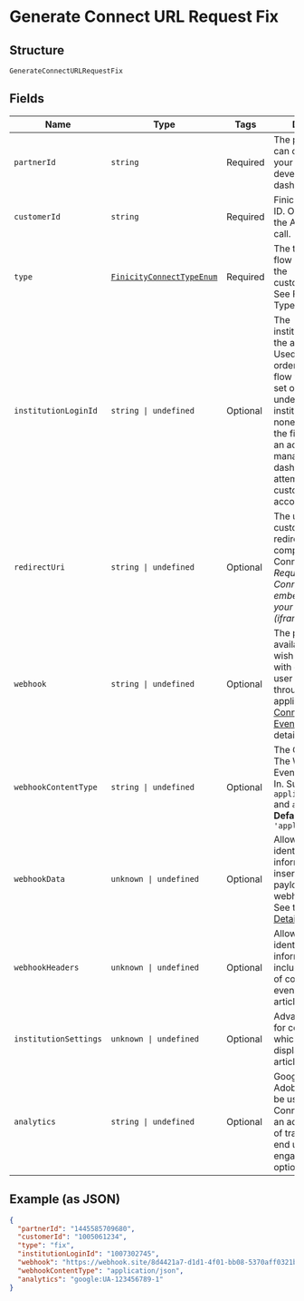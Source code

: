 
# Generate Connect URL Request Fix

## Structure

`GenerateConnectURLRequestFix`

## Fields

| Name | Type | Tags | Description |
|  --- | --- | --- | --- |
| `partnerId` | `string` | Required | The partner id you can obtain from your Finicity developer dashboard |
| `customerId` | `string` | Required | Finicity’s customer ID. Obtained from the Add Customer call. |
| `type` | [`FinicityConnectTypeEnum`](../../doc/models/finicity-connect-type-enum.md) | Required | The type of connect flow you want for the customer/consumer. See Finicity Connect Type For Definitions. |
| `institutionLoginId` | `string \| undefined` | Optional | The institutionLoginId for the account record. Used in type “fix” in order to pull up a fix flow for a specific set of accounts under one institutionLoginId. If none is given then the fix flow will give an account management dashboard and attempt to have the customer fix all accounts in turn. |
| `redirectUri` | `string \| undefined` | Optional | The url that customers will be redirected to after completing Finicity Connect. <br> *Required unless Connect is embedded inside your application. (iframe)* |
| `webhook` | `string \| undefined` | Optional | The publicly available URL you wish to be notified with events as the user progresses through the application. See [Connect Webhook Event](https://docs.finicity.com/connect-webhooks/) for event details. |
| `webhookContentType` | `string \| undefined` | Optional | The Content Type The Webhooks Events Will Be Sent In. Supported Types `application/json` and `application/xml`<br>**Default**: `'application/json'` |
| `webhookData` | `unknown \| undefined` | Optional | Allows additional identifiable information to be inserted into the payload of connect webhook events. See this article for [Details](https://docs.finicity.com/connect-custom-webhook-data-and-headers/). |
| `webhookHeaders` | `unknown \| undefined` | Optional | Allows additional identifiable information to be included as headers of connect webhook event. See this article for [Details](https://docs.finicity.com/connect-custom-webhook-data-and-headers/). |
| `institutionSettings` | `unknown \| undefined` | Optional | Advanced options for configuration of which institutions to display in. See this article for [Details](https://docs.finicity.com/connect-institution-settings/) |
| `analytics` | `string \| undefined` | Optional | Google Analytics or Adobe Analytics can be used with Connect to provide an additional layer of transparency of end user engagement. This is optional. |

## Example (as JSON)

```json
{
  "partnerId": "1445585709680",
  "customerId": "1005061234",
  "type": "fix",
  "institutionLoginId": "1007302745",
  "webhook": "https://webhook.site/8d4421a7-d1d1-4f01-bb08-5370aff0321b",
  "webhookContentType": "application/json",
  "analytics": "google:UA-123456789-1"
}
```

